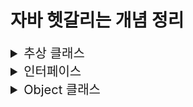 # 자바 헷갈리는 개념 정리

<details>
<summary style="font-size:20px">추상 클래스</summary>
<div markdown="1">

#### 개요

* 상속까지는 언제 왜 어떻게 사용하는지 알음 -> 추상 클래스는 실제로 구현해본적이 없기에 왜 언제 어떻게 사용하는지 알아보기위함.

* 상속은 왜 사용할까?
  * 만들어져 있는 클래스를 재사용함(overriding)으로써 중복된 코드를 줄이고 간결해지며 공통적인 기능을 부모 클래스에 추가하면 자식 클래스에서 재사용이 가능함으로 확장성 또한 용이함 즉, 유지보수가 쉽고, 확장성이 용이하며 재사용이 가능하고 코드가 간결해짐.
* 상속은 언제 사용할까?
  * IS-A 관계
    * 상위 클레스에서 하위 클래스보다 일반적인 개념의 사용(ex Animal)
    * 하위 클래스에서 상위 클래스보다 구체적인 개념 사용(ex Dog bark, Eagle flying)
    * 높은 클래스간의 결합도 -> 복잡한 구조는 어울리지 않음.
  * HAS-A 관계
    * 클래스를 재활용하고 싶다해서 무조건 상속을 받지 않음.
    * (ex Student가 Subject를 포함)
    * 일반적인 구현 방법

#### 추상 클래스

* 상속받는 자식 클래스가 반드시 추상 메소드를 구현하도록 하기 위함.
  * 그래서 왜 추상 클래스를 사용할까? why?? 
  * 공통적인 부분은 만들어진 기능을 사용하고, 이를 받아 사용하는 쪽에서는 자신에게 필요한 부분만 재정의하여 사용함으로써 유지보수와 통일성을 유지하기위함.
  * **공통된 필드와 메서드를 통일할 목적**
  * ex) 10명의 개발자가 자동차를 상속받아 각자만의 실체클래스를 구현하는경우
  * 수만줄의 A자동차가 계약만료되고, B자동차를 새로 교체할 때 객체 인스턴스만 변경하면됨.

> 추상클래스 예시

![Alt text](image.png)

```java
package oop4;

public abstract class Computer {

	public abstract void display();
	public abstract void typing();
	
	public void turnOn() {
		System.out.println("전원을 켭니다.");
	}
	
	public void turnOff() {
		System.out.println("전원을 끕니다.");
	}
}
```

```java
package oop4;

public class Desktop extends Computer{

	@Override
	public void display() {
		System.out.println("PC 화면");
	}

	@Override
	public void typing() {
		System.out.println("PC 타이핑");
	}

	@Override
	public void turnOff() {
		System.out.println("PC 전원끄기");
	}
}

```

```java
package oop4;

public abstract class NoteBook extends Computer{

	@Override
	public void display() {
		System.out.println("노트북 화면");
	}
}
```

```java
package oop4;

public class MyNoteBook extends NoteBook{

	@Override
	public void typing() {
		System.out.println("MyNoteBook typing");
	}
}
```

```java
package oop4;

public class ComputerTest {

	public static void main(String[] args) {
		
		Computer computer = new Desktop(); 
		NoteBook book = new MyNoteBook();
		//Computer computer = new Computer(); 추상메서드이므로 new를 통한 객체 생성 불가.
		
		computer.display();
		book.display();
	}
}
```
* 추상클래스에서 상위클래스인 Computer class 생성.
* Desktop은 Computer를 상속받으며, display(), typing() 메소드를 오버라이딩 하고있으며 turnOff() 도 재정의해서 사용함.
* Notebook도 Computer를 상속받으며 추상클래스로서 Notebook 클래스를 생성함.
* MyNoteBook은 NoteBook을 상속받음.
* Main 메소드인 ComputerTest에서는 다형성을 사용하여 객체의 메소드 호출이 가능함.
* 단, 추상메소드는 new를 통한 객체 생성이 불가함.
  
</div>
</details>

<details>
<summary style="font-size:20px">인터페이스</summary>
<div markdown="1">

#### 개요

* 추상 클래스는 부모인 최상단 클래스에서 공통적인 기능을 구현함으로써 자식 클래스에서 오버라이딩하여 확장성 및 유지보수에 용이하도록 도와줌.
* 인터페이스는?? 다중 상속 기능 제공과 추상 클래스와 비슷한 역할을 한다는 것으로 알고있음.
* 추상클래스와 어떤 다른 점이 있고 어떤 상황에 쓰이는가?
  
#### 인터페이스

* 추상 클래스는 IS-A, 인터페이스는 HAS-A.
* 추상 클래스는 한 개의 클래스만 상속이 가능하고 자식 클래스에서 선택적으로 오버라이딩하여 사용할 수 있도록 하기위함.
* 인터페이스는 다중 상속이 가능하고 공통으로 필요한 기능들도 모든 클래스에서 오버라이딩하여 재정의 해야함.


> 인터페이스와 추상 클래스 예시

![Alt text](image-1.png)

```java
public abstract class Creature {
    private int x;
    private int y;
    private int age;
    
    public Creature(int x, int y, int age) {
        this.age = age;
        this.x = x;
        this.y = y;
    }
    
    public void age() {
        age++;
    }
    
    public void move(int xDistance) {
        x += xDistance;
    }
    
    public int getX() {
        return x;
    }
    public void setX(int x) {
        this.x = x;
    }
    public int getY() {
        return y;
    }
    public void setY(int y) {
        this.y = y;
    }
    
    public abstract void attack();
    public abstract void printInfo();
    
    @Override
    public String toString() {
        return "x : " + x + ", y : " + y + ", age : " + age;
    }
}
```
* 인간과 동물은 생명체를 상속.
* 각 생명체들은 구분에 따라서 인간과 동물을 상속, 할 수 있는 기능들을 인터페이스로 구현.
* 공통적으로 이동할 수 있는 기능인 move를 하위클래스에서 상속할 수 있도록 일반 메소드로 구현.
* attack, printInfo 는 각각 생명체에 따라 다른 기능으로 구현하기 때문에 추상메소드로 구현.

```java
public abstract class Animal extends Creature{
    
    public Animal(int x, int y, int age) {
        super(x, y, age);
    }
    
    @Override
    public void attack() {
        System.out.println("몸을 사용하여 공격!!");
    }
}
```

* 동물 클래스는 생명체이므로 Creature 추상클래스를 상속받음.
* 몸을 사용하여 공격하는 attack 메소드를 오버라이딩.
* **Q.조상클래스인 Creature 에서 지정한 printInfo 메소드는 왜 사용하지 않았을까?**
  * 동물클래스도 abstract 추상 클래스를 사용함으로써 앞으로의 생길 자식클래스에게 위임해서 사용하기 위함.

```java
public abstract class Human extends Creature implements Talkable{
    public Human(int x, int y, int age) {
        super(x, y, age);
    }
    
    @Override
    public void attack() {
        System.out.println("도구를 사용!!");
    }
    
    @Override
    public void talk() {
        System.out.println("사람은 말을 할 수 있다.");
    }
}
```

* Human 클래스도 Animal 클래스와 마찬가지로 추상 클래스로 구함.
* 하지만 여기서 Animal 클래스와 다르게 Talkable 인터페이스를 구현한 차이점이 있음.

```java
public interface Talkable {
    abstract void talk();
}
```

* 인터페이스는 이정표와 같은 것으로 정리해두자.
* Talable를 인터페이스를 구현할 경우 talk() 메소드를 오버라이딩하여 사용할 수 있음.

```java
public interface Flyable {
    void fly(int yDistance);
    void flyMove(int xDistance, int yDistance);
}
```

* 새 종류가 구현할 인터페이스 구현. 다른 동물들과는 다르게 y행으로 이동할 수 있는 메소드 선언함.

```java
public class Pigeon extends Animal implements Flyable{
    public Pigeon(int x, int y, int age) {
        super(x, y, age);
    }
    
    @Override
    public void fly(int yDistance) {
        setY(getY() + yDistance);
    }
    
    @Override
    public void flyMove(int xDistance, int yDistance) {
        setY(getY() + yDistance);
        setX(getX() + xDistance);
    }
    
    @Override
    public void printInfo() {
        System.out.println("Pigeon -> " + toString());
    }
}
```

* 비둘기는 동물 클래스를 상속받고 날 수 있는 동물이므로 Flyable 인터페이스를 구현함.
* 여기서 printInfo 는 조상 클래스인 Creature 클래스에서의 추상메소드를 오버라이딩하였음.

```java
public interface Swimable {
    void swimDown(int yDistance);
}
```

* **중요한 공통된 기능을 사용하는 인터페이스**
  * 거북이와, 케빈이라는 클래스를 작성할 때 두 생명체는 모두 수영을 할 수 있다고 정의함.
  * 하지만 동물이나 사람중에서도 수영을 못하는 경우도 있기에 swimDown 추성메소드가 아닌 Siwmable 인터페이스를 구현.
  * 각각 따로 정의하여 구현시킴으로써 가독성도 좋고 유지보수측면에서 좋음.

```java
public class Turtle extends Animal implements Swimable{
    public Turtle(int x, int y, int age) {
        super(x, y, age);
    }
    
    @Override
    public void swimDown(int yDistance) {
        setY(getY() - yDistance);
    }
    
    @Override
    public void printInfo() {
        System.out.println("Turtle -> " + toString());
    }
}

```

* 거북이 클래스에서는 Swimable 을 구현하고 swimDown 재정의하여 사용.

```java
public class Kevin extends Human implements Programmer, Swimable{
    public Kevin(int x, int y, int age) {
        super(x, y, age);
    }
    
    @Override
    public void coding() {
        System.out.println("Hello World!");
    }
    
    @Override
    public void swimDown(int yDistance) {
        setY(getY() - yDistance);
        if(getY() < -10) {
            System.out.println("너무 깊이 들어가면 죽을수도 있어!!");
        }
    }
    
    @Override
    public void printInfo() {
        System.out.println("Kevin -> " + toString());
    }
}

```

* Kevin은 다중구현을 통해서 수영도 할 수 있고, 코딩도 할 수 있는 사람

```java
public interface Programmer {
    void coding();
}
```

```java
public class Main {
    public static void main(String[] args) {
        Pigeon p = new Pigeon(5,10,14);
        p.printInfo();
        p.age();
        p.move(100);
        p.printInfo();
        p.fly(5);
        p.printInfo();
        p.flyMove(10, 20);
        p.printInfo();
        p.attack();
        System.out.println();
        
        Kevin kev = new Kevin(0, 0, 35);
        kev.printInfo();
        kev.age();
        kev.move(10);
        kev.printInfo();
        kev.attack();
        kev.coding();
        kev.swimDown(20);
        kev.printInfo();
        kev.talk();
        System.out.println();
        
        Turtle tur = new Turtle(100, -10, 95);
        tur.printInfo();
        tur.age();
        tur.move(-100);
        tur.printInfo();
        tur.attack();
        tur.swimDown(1000);
        tur.printInfo();
    }
}
```

* 메인메소드 구현.
 
#### 요약
> **추상 클래스 : 상속 관계를 타고 올라갔을 때 같은 조상클래스를 상속하는 똑같은 기능이 필요할 때!**
		
> **인터페이스: 상속 관계를 타고 올라갔을 때 다른 조상클래스를 상속하는 기능이 필요할 때!**

</div>
</details>

<details>
<summary style="font-size:20px">Object 클래스</summary>
<div markdown="1">

#### 개요

* import 하지 않아도 자동으로 import되는 Object 클래스란 무엇인가 알아보기위함

#### Object 클래스

* Object 클래스는 모든 클래스의 최상위 조상 클래스
* Object 메소드는 밑에 링크 참고 참고.
  * http://www.tcpschool.com/java/java_api_object
  * https://docs.oracle.com/javase/8/docs/api/java/lang/Object.html

</div>
</details>